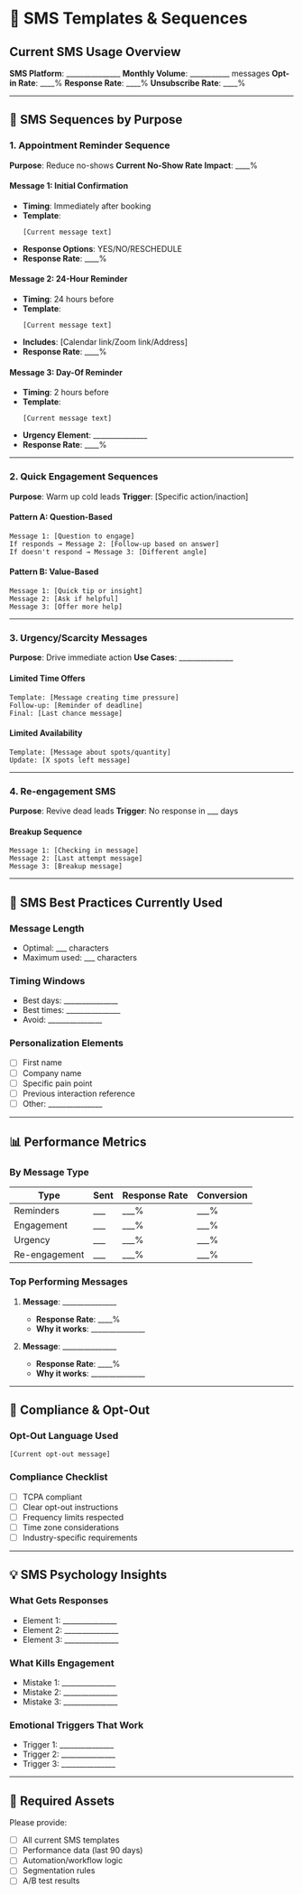 # 📱 SMS Templates & Sequences

## Current SMS Usage Overview

**SMS Platform**: _______________
**Monthly Volume**: ___________ messages
**Opt-in Rate**: ____%
**Response Rate**: ____%
**Unsubscribe Rate**: ____%

---

## 📲 SMS Sequences by Purpose

### 1. Appointment Reminder Sequence
**Purpose**: Reduce no-shows
**Current No-Show Rate Impact**: ____%

#### Message 1: Initial Confirmation
- **Timing**: Immediately after booking
- **Template**: 
  ```
  [Current message text]
  ```
- **Response Options**: YES/NO/RESCHEDULE
- **Response Rate**: ____%

#### Message 2: 24-Hour Reminder
- **Timing**: 24 hours before
- **Template**: 
  ```
  [Current message text]
  ```
- **Includes**: [Calendar link/Zoom link/Address]
- **Response Rate**: ____%

#### Message 3: Day-Of Reminder
- **Timing**: 2 hours before
- **Template**: 
  ```
  [Current message text]
  ```
- **Urgency Element**: _______________
- **Response Rate**: ____%

---

### 2. Quick Engagement Sequences
**Purpose**: Warm up cold leads
**Trigger**: [Specific action/inaction]

#### Pattern A: Question-Based
```
Message 1: [Question to engage]
If responds → Message 2: [Follow-up based on answer]
If doesn't respond → Message 3: [Different angle]
```

#### Pattern B: Value-Based
```
Message 1: [Quick tip or insight]
Message 2: [Ask if helpful]
Message 3: [Offer more help]
```

---

### 3. Urgency/Scarcity Messages
**Purpose**: Drive immediate action
**Use Cases**: _______________

#### Limited Time Offers
```
Template: [Message creating time pressure]
Follow-up: [Reminder of deadline]
Final: [Last chance message]
```

#### Limited Availability
```
Template: [Message about spots/quantity]
Update: [X spots left message]
```

---

### 4. Re-engagement SMS
**Purpose**: Revive dead leads
**Trigger**: No response in ___ days

#### Breakup Sequence
```
Message 1: [Checking in message]
Message 2: [Last attempt message]
Message 3: [Breakup message]
```

---

## 🎯 SMS Best Practices Currently Used

### Message Length
- Optimal: ___ characters
- Maximum used: ___ characters

### Timing Windows
- Best days: _______________
- Best times: _______________
- Avoid: _______________

### Personalization Elements
- [ ] First name
- [ ] Company name
- [ ] Specific pain point
- [ ] Previous interaction reference
- [ ] Other: _______________

---

## 📊 Performance Metrics

### By Message Type
| Type | Sent | Response Rate | Conversion |
|------|------|---------------|------------|
| Reminders | ___ | ___% | ___% |
| Engagement | ___ | ___% | ___% |
| Urgency | ___ | ___% | ___% |
| Re-engagement | ___ | ___% | ___% |

### Top Performing Messages
1. **Message**: _______________
   - **Response Rate**: ____%
   - **Why it works**: _______________

2. **Message**: _______________
   - **Response Rate**: ____%
   - **Why it works**: _______________

---

## 🚫 Compliance & Opt-Out

### Opt-Out Language Used
```
[Current opt-out message]
```

### Compliance Checklist
- [ ] TCPA compliant
- [ ] Clear opt-out instructions
- [ ] Frequency limits respected
- [ ] Time zone considerations
- [ ] Industry-specific requirements

---

## 💡 SMS Psychology Insights

### What Gets Responses
- Element 1: _______________
- Element 2: _______________
- Element 3: _______________

### What Kills Engagement
- Mistake 1: _______________
- Mistake 2: _______________
- Mistake 3: _______________

### Emotional Triggers That Work
- Trigger 1: _______________
- Trigger 2: _______________
- Trigger 3: _______________

---

## 📎 Required Assets

Please provide:
- [ ] All current SMS templates
- [ ] Performance data (last 90 days)
- [ ] Automation/workflow logic
- [ ] Segmentation rules
- [ ] A/B test results